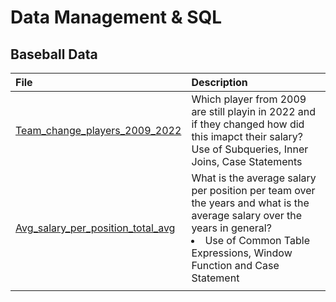 # Data Management & SQL 
 

## Baseball Data 

| File     | Description | 
| :---        |    :----    
| [Team_change_players_2009_2022](https://github.com/markboenigk/Msc_Business_Analytics_Portfolio/blob/main/Data%20%20Management%20%26%20SQL/Team_change_players_2009_2022.sql) | Which player from 2009 are still playin in 2022 and if they changed how did this imapct their salary?    <br /> Use of Subqueries, Inner Joins, Case Statements  | 
|[Avg_salary_per_position_total_avg](https://github.com/markboenigk/Msc_Business_Analytics_Portfolio/blob/main/Data%20%20Management%20%26%20SQL/Avg_salary_per_position_total_avg.sql) |  What is the average salary per position per team over the years and what is the average salary over the years in general? <br />  <li> Use of Common Table Expressions, Window Function and Case Statement |
||| 
